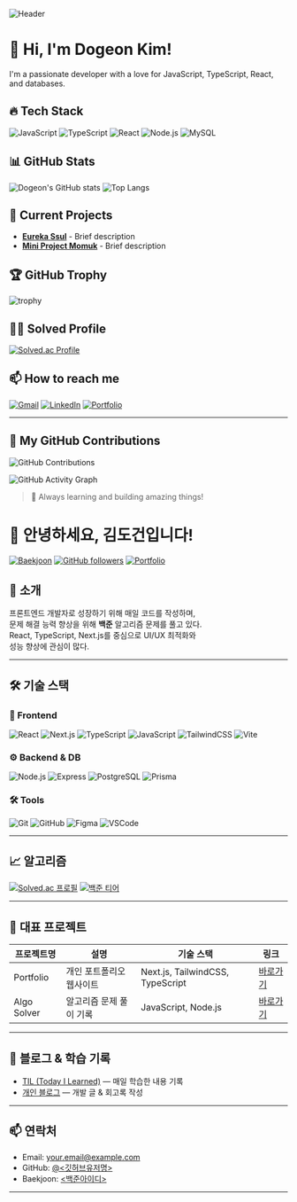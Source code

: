 ![Header](https://capsule-render.vercel.app/api?type=waving&color=gradient&height=200&section=header&text=Dogeon's%20GitHub&fontSize=40&fontAlignY=35&desc=Welcome%20to%20my%20profile!&descSize=20&descAlignY=55)

# 👋 Hi, I'm Dogeon Kim!
I'm a passionate developer with a love for JavaScript, TypeScript, React, and databases.

## 🔥 Tech Stack
![JavaScript](https://img.shields.io/badge/JavaScript-F7DF1E?style=for-the-badge&logo=javascript&logoColor=black)
![TypeScript](https://img.shields.io/badge/TypeScript-3178C6?style=for-the-badge&logo=typescript&logoColor=white)
![React](https://img.shields.io/badge/React-61DAFB?style=for-the-badge&logo=react&logoColor=black)
![Node.js](https://img.shields.io/badge/Node.js-339933?style=for-the-badge&logo=nodedotjs&logoColor=white)
![MySQL](https://img.shields.io/badge/MySQL-4479A1?style=for-the-badge&logo=mysql&logoColor=white)

## 📊 GitHub Stats
![Dogeon's GitHub stats](https://github-readme-stats.vercel.app/api?username=dogeonkim1&show_icons=true&theme=radical)
![Top Langs](https://github-readme-stats.vercel.app/api/top-langs/?username=dogeonkim1&layout=compact&theme=radical)

## 🚀 Current Projects
- **[Eureka Ssul](https://github.com/pillow12360/eureka-ssul)** - Brief description
- **[Mini Project Momuk](https://github.com/mini-project-03/Backend3)** - Brief description

## 🏆 GitHub Trophy
![trophy](https://github-profile-trophy.vercel.app/?username=dogeonkim1&theme=onedark)

## 🏃‍♂️ Solved Profile
[![Solved.ac Profile](http://mazassumnida.wtf/api/generate_badge?boj=caddibo4)](https://solved.ac/caddibo4)

## 📫 How to reach me
[![Gmail](https://img.shields.io/badge/Gmail-d14836?style=for-the-badge&logo=gmail&logoColor=white)](mailto:your-email@gmail.com)
[![LinkedIn](https://img.shields.io/badge/LinkedIn-0077B5?style=for-the-badge&logo=linkedin&logoColor=white)](https://www.linkedin.com/in/yourprofile)
[![Portfolio](https://img.shields.io/badge/Portfolio-000000?style=for-the-badge&logo=firefox&logoColor=white)](https://your-portfolio.com)

---
## 🌱 My GitHub Contributions
![GitHub Contributions](https://github-readme-streak-stats.herokuapp.com/?user=dogeonkim1&theme=tokyonight&hide_border=true)

![GitHub Activity Graph](https://github-readme-activity-graph.vercel.app/graph?username=dogeonkim1&theme=github)

> 🚀 Always learning and building amazing things!

# 👋 안녕하세요, 김도건입니다!

[![Baekjoon](http://mazassumnida.wtf/api/mini/generate_badge?boj=<백준아이디>)](https://solved.ac/<백준아이디>)
[![GitHub followers](https://img.shields.io/github/followers/<깃허브유저명>?style=social)](https://github.com/<깃허브유저명>)
[![Portfolio](https://img.shields.io/badge/portfolio-online-blue)](#)

## 🚀 소개
프론트엔드 개발자로 성장하기 위해 매일 코드를 작성하며,  
문제 해결 능력 향상을 위해 **백준** 알고리즘 문제를 풀고 있다.  
React, TypeScript, Next.js를 중심으로 UI/UX 최적화와  
성능 향상에 관심이 많다.

---

## 🛠 기술 스택

### 🎨 Frontend
![React](https://img.shields.io/badge/React-61DAFB?logo=react&logoColor=white)
![Next.js](https://img.shields.io/badge/Next.js-000000?logo=nextdotjs&logoColor=white)
![TypeScript](https://img.shields.io/badge/TypeScript-3178C6?logo=typescript&logoColor=white)
![JavaScript](https://img.shields.io/badge/JavaScript-F7DF1E?logo=javascript&logoColor=black)
![TailwindCSS](https://img.shields.io/badge/TailwindCSS-06B6D4?logo=tailwindcss&logoColor=white)
![Vite](https://img.shields.io/badge/Vite-646CFF?logo=vite&logoColor=white)

### ⚙ Backend & DB
![Node.js](https://img.shields.io/badge/Node.js-339933?logo=node.js&logoColor=white)
![Express](https://img.shields.io/badge/Express-000000?logo=express&logoColor=white)
![PostgreSQL](https://img.shields.io/badge/PostgreSQL-4169E1?logo=postgresql&logoColor=white)
![Prisma](https://img.shields.io/badge/Prisma-2D3748?logo=prisma&logoColor=white)

### 🛠 Tools
![Git](https://img.shields.io/badge/Git-F05032?logo=git&logoColor=white)
![GitHub](https://img.shields.io/badge/GitHub-181717?logo=github&logoColor=white)
![Figma](https://img.shields.io/badge/Figma-F24E1E?logo=figma&logoColor=white)
![VSCode](https://img.shields.io/badge/VSCode-007ACC?logo=visualstudiocode&logoColor=white)

---

## 📈 알고리즘
[![Solved.ac 프로필](http://mazassumnida.wtf/api/v2/generate_badge?boj=<백준아이디>)](https://solved.ac/<백준아이디>)
[![백준 티어](http://mazandi.herokuapp.com/api?handle=<백준아이디>&theme=warm)](https://solved.ac/<백준아이디>)

---

## 📂 대표 프로젝트
| 프로젝트명 | 설명 | 기술 스택 | 링크 |
|------------|------|-----------|------|
| Portfolio | 개인 포트폴리오 웹사이트 | Next.js, TailwindCSS, TypeScript | [바로가기](https://github.com/<깃허브유저명>/portfolio) |
| Algo Solver | 알고리즘 문제 풀이 기록 | JavaScript, Node.js | [바로가기](https://github.com/<깃허브유저명>/algo-solver) |

---

## 📝 블로그 & 학습 기록
- [TIL (Today I Learned)](https://github.com/<깃허브유저명>/TIL) — 매일 학습한 내용 기록
- [개인 블로그](https://velog.io/@<아이디>) — 개발 글 & 회고록 작성

---

## 📫 연락처
- Email: your.email@example.com
- GitHub: [@<깃허브유저명>](https://github.com/<dogeonkim1>)
- Baekjoon: [<백준아이디>](https://solved.ac/<caddibo4>)

---

